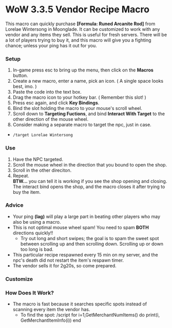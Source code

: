 # WoW 3.3.5 Vendor Recipe Macro

This macro can quickly purchase **[Formula: Runed Arcanite Rod]** from Lorelae Wintersong in Moonglade. It can be customized to work with any vendor and any items they sell.
This is useful for fresh servers. There will be a lot of players trying to buy it, and this macro will give you a fighting chance; unless your ping has it out for you.

### Setup
1. In-game press esc to bring up the menu, then click on the **Macros** button.
2. Create a new macro, enter a name, pick an icon. ( A single space looks best, imo. )
3. Paste the code into the text box.
4. Drag the macro icon to your hotkey bar. ( Remember this slot! )
5. Press esc again, and click **Key Bindings**.
6. Bind the slot holding the macro to your mouse's scroll wheel.
7. Scroll down to **Targeting Fuctions**, and bind **Interact With Target** to the other direction of the mouse wheel.
8. Consider making a separate macro to target the npc, just in case.
  * `/target Lorelae Wintersong`

### Use
1. Have the NPC targeted.
2. Scroll the mouse wheel in the direction that you bound to open the shop.
3. Scroll in the other direciton.
4. Repeat.  
**BTW...** you can tell it is working if you see the shop opening and closing. The interact bind opens the shop, and the macro closes it after trying to buy the item.

### Advice
* Your ping **(lag)** will play a large part in beating other players who may also be using a macro.
* This is not optimal mouse wheel spam! You need to spam **BOTH** directions quickly!!
  * Try out long and short swipes; the goal is to spam the sweet spot between scrolling up and then scrolling down. Scrolling up or down too long is bad.
* This particular recipe respawned every 15 min on my server, and the npc's death did not restart the item's respawn timer.
* The vendor sells it for 2g20s, so come prepared.

### Customize

### How Does It Work?
* The macro is fast because it searches specific spots instead of scanning every item the vendor has.
  * To find the spot: /script for i=1,GetMerchantNumItems() do print(i, GetMerchantItemInfo(i)) end